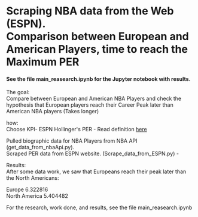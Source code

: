 <h1> Scraping NBA data from the Web (ESPN). <br>
Comparison between European and American Players, time to reach the Maximum PER </h1>


<h4> See the file main_reasearch.ipynb for the Jupyter notebook with results. </h4>



The goal: <br>
Compare between European and American NBA Players and check the hypothesis that European players reach their Career Peak later than American NBA players (Takes longer)

how: <br>
Choose KPI- ESPN Hollinger's PER - Read definition [here](https://en.wikipedia.org/wiki/Player_efficiency_rating)

Pulled biographic data for NBA Players from NBA API (get_data_from_nbaApi.py).  <br>
Scraped PER data from ESPN website. (Scrape_data_from_ESPN.py) - <br>


Results: <br>
After some data work, we saw that Europeans reach their peak later than the North Americans: <br>

Europe            6.322816 <br>
North America     5.404482 <br>

For the research, work done, and results, see the file main_reasearch.ipynb